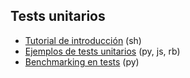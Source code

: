 ## Tests unitarios

- [Tutorial de introducción](https://github.com/mondeja/fullstack/tree/master/backend/src/026-unittesting/intro) (sh)
- [Ejemplos de tests unitarios](https://github.com/mondeja/fullstack/tree/master/backend/src/012-protocolos_web/HTTP/cliente/ejemplos/youtube_wrapper) (py, js, rb)
- [Benchmarking en tests](https://github.com/mondeja/fullstack/tree/master/backend/src/026-unittesting/bench) (py)